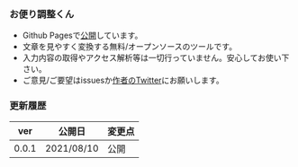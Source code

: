 ### お便り調整くん
- Github Pagesで[公開](https://norihitoishida.github.io/adjust-posts/)しています。
- 文章を見やすく変換する無料/オープンソースのツールです。
- 入力内容の取得やアクセス解析等は一切行っていません。安心してお使い下さい。
- ご意見/ご要望はissuesか[作者のTwitter](https://twitter.com/norihitoishida)にお願いします。

### 更新履歴

|ver|公開日|変更点|
|---|---|---|
|0.0.1|2021/08/10|公開|